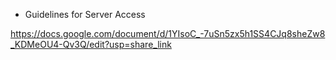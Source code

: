- Guidelines for Server Access
  
https://docs.google.com/document/d/1YIsoC_-7uSn5zx5h1SS4CJq8sheZw8_KDMeOU4-Qv3Q/edit?usp=share_link

